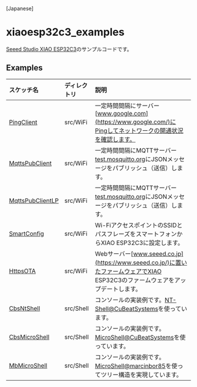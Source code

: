 [Japanese]

# xiaoesp32c3_examples

[Seeed Studio XIAO ESP32C3](https://wiki.seeedstudio.com/XIAO_ESP32C3_Getting_Started/)のサンプルコードです。

## Examples

| スケッチ名 | ディレクトリ | 説明 |
| :--- | :--- | :--- |
| [PingClient](src/WiFi/PingClient) | src/WiFi | 一定時間間隔にサーバー[www.google.com](https://www.google.com/)にPingしてネットワークの開通状況を確認します。 |
| [MqttsPubClient](src/WiFi/MqttsPubClient) | src/WiFi | 一定時間間隔にMQTTサーバー[test.mosquitto.org](https://test.mosquitto.org/)にJSONメッセージをパブリッシュ（送信）します。 |
| [MqttsPubClientLP](src/WiFi/MqttsPubClientLP) | src/WiFi | 一定時間間隔にMQTTサーバー[test.mosquitto.org](https://test.mosquitto.org/)にJSONメッセージをパブリッシュ（送信）します。 |
| [SmartConfig](src/WiFi/SmartConfig) | src/WiFi | Wi-FiアクセスポイントのSSIDとパスフレーズをスマートフォンからXIAO ESP32C3に設定します。 |
| [HttpsOTA](src/WiFi/HttpsOTA) | src/WiFi | Webサーバー[www.seeed.co.jp](https://www.seeed.co.jp/)に置いたファームウェアでXIAO ESP32C3のファームウェアをアップデートします。 |
| [CbsNtShell](src/Shell/CbsNtShell) | src/Shell | コンソールの実装例です。[NT-Shell@CuBeatSystems](https://cubeatsystems.com/ntshell/index.html)を使っています。 |
| [CbsMicroShell](src/Shell/CbsMicroShell) | src/Shell | コンソールの実装例です。[MicroShell@CuBeatSystems](https://cubeatsystems.com/microshell/index.html)を使っています。 |
| [MbMicroShell](src/Shell/MbMicroShell) | src/Shell | コンソールの実装例です。[MicroShell@marcinbor85](https://github.com/marcinbor85/microshell)を使ってツリー構造を実現しています。 |
